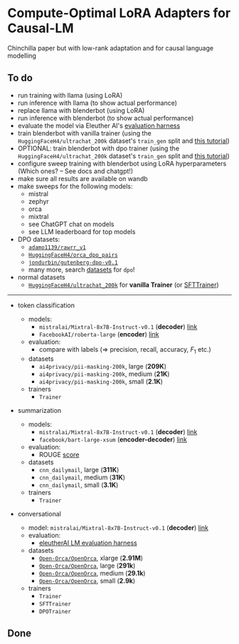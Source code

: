 # Compute-Optimal LoRA Adapters for Causal-LM

Chinchilla paper but with low-rank adaptation and for causal language modelling

## To do

- run training with llama (using LoRA)
- run inference with llama (to show actual performance)
- replace llama with blenderbot (using LoRA)
- run inference with blenderbot (to show actual performance)
- evaluate the model via Eleuther AI's [evaluation harness](https://colab.research.google.com/drive/1C4OfWDjHOmE8PSuC0TyATrVoADb61B7B)
- train blenderbot with vanilla trainer (using the `HuggingFaceH4/ultrachat_200k` dataset's `train_gen` split and [this tutorial](https://huggingface.co/blog/dpo-trl))
- OPTIONAL: train blenderbot with dpo trainer (using the `HuggingFaceH4/ultrachat_200k` dataset's `train_gen` split and [this tutorial](https://huggingface.co/blog/dpo-trl))
- configure sweep training with blenderbot using LoRA hyperparameters (Which ones? – See docs and chatgpt!)
- make sure all results are available on wandb
- make sweeps for the following models:
  - mistral
  - zephyr
  - orca
  - mixtral
  - see ChatGPT chat on models
  - see LLM leaderboard for top models
- DPO datasets:
  - [`adamo1139/rawrr_v1`](https://huggingface.co/datasets/adamo1139/rawrr_v1)
  - [`HuggingFaceH4/orca_dpo_pairs`](https://huggingface.co/datasets/HuggingFaceH4/orca_dpo_pairs)
  - [`jondurbin/gutenberg-dpo-v0.1`](https://huggingface.co/datasets/jondurbin/gutenberg-dpo-v0.1)
  - many more, search [datasets](https://huggingface.co/datasets?sort=trending&search=dpo) for `dpo`!
- normal datasets
  - [`HuggingFaceH4/ultrachat_200k`](https://huggingface.co/datasets/HuggingFaceH4/ultrachat_200k) for **vanilla Trainer** (or [SFTTrainer](https://huggingface.co/docs/trl/sft_trainer))

---

- token classification

  - models:
    - `mistralai/Mixtral-8x7B-Instruct-v0.1` (**decoder**) [link](https://huggingface.co/mistralai/Mixtral-8x7B-Instruct-v0.1)
    - `FacebookAI/roberta-large` (**encoder**) [link](https://huggingface.co/FacebookAI/roberta-large)
  - evaluation:
    - compare with labels ($\Rightarrow$ precision, recall, accuracy, $F_1$ etc.)
  - datasets
    - `ai4privacy/pii-masking-200k`, large (**209K**)
    - `ai4privacy/pii-masking-200k`, medium (**21K**)
    - `ai4privacy/pii-masking-200k`, small (**2.1K**)
  - trainers
    - `Trainer`

- summarization
  - models:
    - `mistralai/Mixtral-8x7B-Instruct-v0.1` (**decoder**) [link](https://huggingface.co/mistralai/Mixtral-8x7B-Instruct-v0.1)
    - `facebook/bart-large-xsum` (**encoder-decoder**) [link](https://huggingface.co/facebook/bart-large-xsum)
  - evaluation:
    - ROUGE [score](https://huggingface.co/spaces/evaluate-metric/rouge)
  - datasets
    - `cnn_dailymail`, large (**311K**)
    - `cnn_dailymail`, medium (**31K**)
    - `cnn_dailymail`, small (**3.1K**)
  - trainers
    - `Trainer`
- conversational
  - model: `mistralai/Mixtral-8x7B-Instruct-v0.1` (**decoder**) [link](https://huggingface.co/mistralai/Mixtral-8x7B-Instruct-v0.1)
  - evaluation:
    - [eleutherAI LM evaluation harness](https://github.com/EleutherAI/lm-evaluation-harness)
  - datasets
    - [`Open-Orca/OpenOrca`]("https://huggingface.co/datasets/Open-Orca/OpenOrca"), xlarge (**2.91M**)
    - [`Open-Orca/OpenOrca`]("https://huggingface.co/datasets/Open-Orca/OpenOrca"), large (**291k**)
    - [`Open-Orca/OpenOrca`]("https://huggingface.co/datasets/Open-Orca/OpenOrca"), medium (**29.1k**)
    - [`Open-Orca/OpenOrca`]("https://huggingface.co/datasets/Open-Orca/OpenOrca"), small (**2.9k**)
  - trainers
    - `Trainer`
    - `SFTTrainer`
    - `DPOTrainer`

## Done
